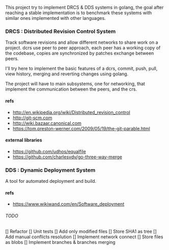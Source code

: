 This project try to implement DRCS & DDS systems in golang, the goal after reaching a stable 
implementation is to benchmark these systems with similar ones implemented with other languages.

### DRCS : Distributed Revision Control System 

Track software revisions and allow different networks to share work on a project.
dcrs use peer to peer approach, each peer has a working copy of the codebase, copies
are synchronized by patches exchange between peers.

I'll try here to implement the basic features of a dcrs, commit, push, pull, view history,
merging and reverting changes using golang.

The project will have to main subsystems, one for networking, that implement the communication
between the peers, and the crs.

#### refs

- http://en.wikipedia.org/wiki/Distributed_revision_control
- http://git-scm.com
- http://wiki.bazaar.canonical.com
- https://tom.preston-werner.com/2009/05/19/the-git-parable.html

#### external libraries

* https://github.com/udhos/equalfile
* https://github.com/charlesvdv/go-three-way-merge

### DDS : Dynamic Deployment System

A tool for automated deployment and build.

#### refs

* https://www.wikiwand.com/en/Software_deployment

###### TODO
[] Refactor
[] Unit tests
[] Add only modified files
[] Store SHA1 as tree
[] Add manual conflicts resolution
[] Implement network connect
[] Store files as blobs
[] Implement branches & branches merging
